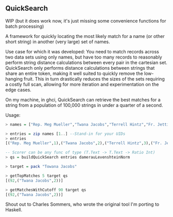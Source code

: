 QuickSearch
---

WIP (but it does work now, it's just missing some
convenience functions for batch processing)

A framework for quickly locating the most likely match
for a name (or other short string) in another (very large) set of names.

Use case for which it was developed: You need to match records across two data
sets using only names, but have too many records to reasonably
perform string distance calculations between every pair in the cartesian set.
QuickSearch only performs distance calculations between strings
that share an entire token, making it well suited to quickly remove the low-hanging
fruit. This in turn drastically reduces the sizes of the sets requiring a
costly full scan, allowing for more iteration and experimentation on the edge cases.

On my machine, in ghci, QuickSearch can retrieve the best matches for a string
from a population of 100,000 strings in under a quarter of a second.

Usage:

```haskell
> names = ["Rep. Meg Mueller","Twana Jacobs","Terrell Hintz","Fr. Jettie Satterfield","Mr. Robert Robel","Alonso Rodriguez III","Brendan Hyatt","Rep. Kazuko Price","Sammie Paucek","Dewey Armstrong MD"]

> entries = zip names [1..] --Stand-in for your UIDs
> entries
[("Rep. Meg Mueller",1),("Twana Jacobs",2),("Terrell Hintz",3),("Fr. Jettie Satterfield",4),("Mr. Robert Robel",5),("Alonso Rodriguez III",6),("Brendan Hyatt",7),("Rep. Kazuko Price",8),("Sammie Paucek",9),("Dewey Armstrong MD",10)]

-- Scorer can be any func of type (T.Text -> T.Text -> Ratio Int)
> qs = buildQuickSearch entries damerauLevenshteinNorm

> target = pack "Towana Jacobs"

> getTopMatches 5 target qs
[(92,("Twana Jacobs",2))]

> getMatchesWithCutoff 90 target qs
[(92,("Twana Jacobs",2))]
```

Shout out to Charles Sommers, who wrote the original tool I'm porting to Haskell.
